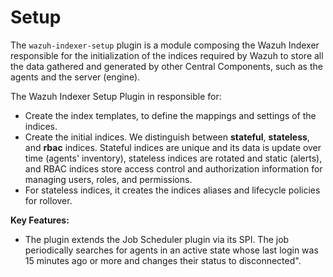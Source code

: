 # Setup

The `wazuh-indexer-setup` plugin is a module composing the Wazuh Indexer responsible for the initialization of the indices required by Wazuh to store all the data gathered and generated by other Central Components, such as the agents and the server (engine).

 The Wazuh Indexer Setup Plugin in responsible for:
- Create the index templates, to define the mappings and settings of the indices.
- Create the initial indices. We distinguish between **stateful**, **stateless**, and **rbac** indices. Stateful indices are unique and its data is update over time (agents' inventory), stateless indices are rotated and static (alerts), and RBAC indices store access control and authorization information for managing users, roles, and permissions.
- For stateless indices, it creates the indices aliases and lifecycle policies for rollover.

**Key Features:**
- The plugin extends the Job Scheduler plugin via its SPI. The job periodically searches for agents in an active state whose last login was 15 minutes ago or more and changes their status to disconnected".

